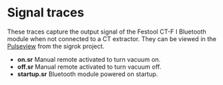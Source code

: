 # Signal traces

These traces capture the output signal of the Festool CT-F I Bluetooth module when not connected to a CT extractor.  They can be viewed in the [Pulseview](https://sigrok.org/wiki/PulseView) from the sigrok project.

- **on.sr** Manual remote activated to turn vacuum on.
- **off.sr** Manual remote activated to turn vacuum off.
- **startup.sr** Bluetooth module powered on startup.